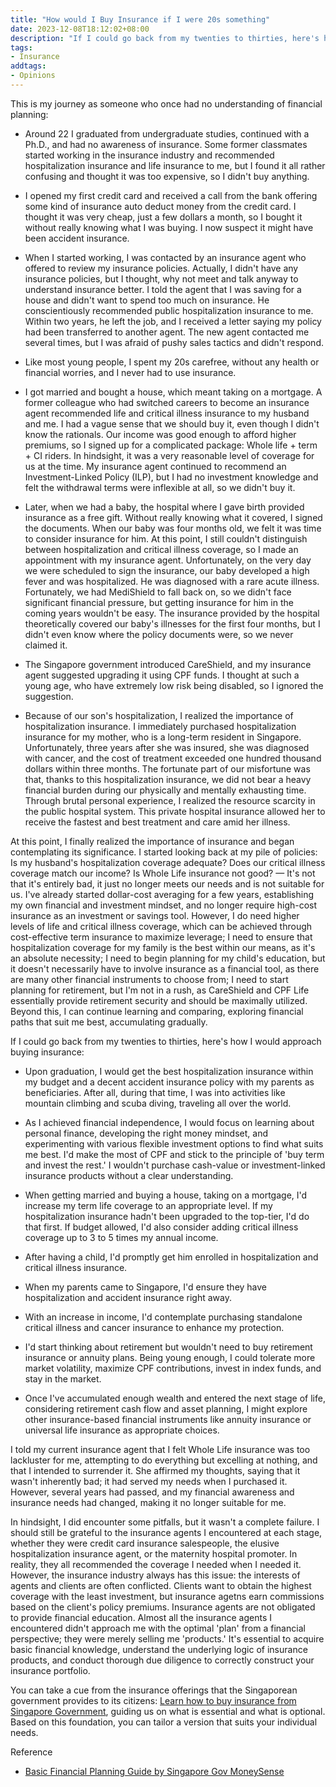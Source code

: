 ```yaml
---
title: "How would I Buy Insurance if I were 20s something"
date: 2023-12-08T18:12:02+08:00
description: "If I could go back from my twenties to thirties, here's how I would approach buying insurance."
tags: 
- Insurance
addtags:
- Opinions
---
```


This is my journey as someone who once had no understanding of financial planning:

- Around 22 I graduated from undergraduate studies, continued with a Ph.D., and had no awareness of insurance. Some former classmates started working in the insurance industry and recommended hospitalization insurance and life insurance to me, but I found it all rather confusing and thought it was too expensive, so I didn't buy anything.

- I opened my first credit card and received a call from the bank offering some kind of insurance auto deduct money from the credit card. I thought it was very cheap, just a few dollars a month, so I bought it without really knowing what I was buying. I now suspect it might have been accident insurance.

- When I started working, I was contacted by an insurance agent who offered to review my insurance policies. Actually, I didn't have any insurance policies, but I thought, why not meet and talk anyway to understand insurance better. I told the agent that I was saving for a house and didn't want to spend too much on insurance. He conscientiously recommended public hospitalization insurance to me. Within two years, he left the job, and I received a letter saying my policy had been transferred to another agent. The new agent contacted me several times, but I was afraid of pushy sales tactics and didn't respond.

- Like most young people, I spent my 20s carefree, without any health or financial worries, and I never had to use insurance.

- I got married and bought a house, which meant taking on a mortgage. A former colleague who had switched careers to become an insurance agent recommended life and critical illness insurance to my husband and me. I had a vague sense that we should buy it, even though I didn't know the rationals. Our income was good enough to afford higher premiums, so I signed up for a complicated package: Whole life + term + CI riders. In hindsight, it was a very reasonable level of coverage for us at the time. My insurance agent continued to recommend an Investment-Linked Policy (ILP), but I had no investment knowledge and felt the withdrawal terms were inflexible at all, so we didn't buy it.

- Later, when we had a baby, the hospital where I gave birth provided insurance as a free gift. Without really knowing what it covered, I signed the documents. When our baby was four months old, we felt it was time to consider insurance for him. At this point, I still couldn't distinguish between hospitalization and critical illness coverage, so I made an appointment with my insurance agent. Unfortunately, on the very day we were scheduled to sign the insurance, our baby developed a high fever and was hospitalized. He was diagnosed with a rare acute illness. Fortunately, we had MediShield to fall back on, so we didn't face significant financial pressure, but getting insurance for him in the coming years wouldn't be easy. The insurance provided by the hospital theoretically covered our baby's illnesses for the first four months, but I didn't even know where the policy documents were, so we never claimed it.

- The Singapore government introduced CareShield, and my insurance agent suggested upgrading it using CPF funds. I thought at such a young age, who have extremely low risk being disabled, so I ignored the suggestion.

- Because of our son's hospitalization, I realized the importance of hospitalization insurance. I immediately purchased hospitalization insurance for my mother, who is a long-term resident in Singapore. Unfortunately, three years after she was insured, she was diagnosed with cancer, and the cost of treatment exceeded one hundred thousand dollars within three months. The fortunate part of our misfortune was that, thanks to this hospitalization insurance, we did not bear a heavy financial burden during our physically and mentally exhausting time. Through brutal personal experience, I realized the resource scarcity in the public hospital system. This private hospital insurance allowed her to receive the fastest and best treatment and care amid her illness.

At this point, I finally realized the importance of insurance and began contemplating its significance. I started looking back at my pile of policies: Is my husband's hospitalization coverage adequate? Does our critical illness coverage match our income? Is Whole Life insurance not good? — It's not that it's entirely bad, it just no longer meets our needs and is not suitable for us. I've already started dollar-cost averaging for a few years, establishing my own financial and investment mindset, and no longer require high-cost insurance as an investment or savings tool. However, I do need higher levels of life and critical illness coverage, which can be achieved through cost-effective term insurance to maximize leverage; I need to ensure that hospitalization coverage for my family is the best within our means, as it's an absolute necessity; I need to begin planning for my child's education, but it doesn't necessarily have to involve insurance as a financial tool, as there are many other financial instruments to choose from; I need to start planning for retirement, but I'm not in a rush, as CareShield and CPF Life essentially provide retirement security and should be maximally utilized. Beyond this, I can continue learning and comparing, exploring financial paths that suit me best, accumulating gradually.

If I could go back from my twenties to thirties, here's how I would approach buying insurance:

- Upon graduation, I would get the best hospitalization insurance within my budget and a decent accident insurance policy with my parents as beneficiaries. After all, during that time, I was into activities like mountain climbing and scuba diving, traveling all over the world.

- As I achieved financial independence, I would focus on learning about personal finance, developing the right money mindset, and experimenting with various flexible investment options to find what suits me best. I'd make the most of CPF and stick to the principle of 'buy term and invest the rest.' I wouldn't purchase cash-value or investment-linked insurance products without a clear understanding.

- When getting married and buying a house, taking on a mortgage, I'd increase my term life coverage to an appropriate level. If my hospitalization insurance hadn't been upgraded to the top-tier, I'd do that first. If budget allowed, I'd also consider adding critical illness coverage up to 3 to 5 times my annual income.

- After having a child, I'd promptly get him enrolled in hospitalization and critical illness insurance.

- When my parents came to Singapore, I'd ensure they have hospitalization and accident insurance right away.

- With an increase in income, I'd contemplate purchasing standalone critical illness and cancer insurance to enhance my protection.

- I'd start thinking about retirement but wouldn't need to buy retirement insurance or annuity plans. Being young enough, I could tolerate more market volatility, maximize CPF contributions, invest in index funds, and stay in the market.

- Once I've accumulated enough wealth and entered the next stage of life, considering retirement cash flow and asset planning, I might explore other insurance-based financial instruments like annuity insurance or universal life insurance as appropriate choices.

I told my current insurance agent that I felt Whole Life insurance was too lackluster for me, attempting to do everything but excelling at nothing, and that I intended to surrender it. She affirmed my thoughts, saying that it wasn't inherently bad; it had served my needs when I purchased it. However, several years had passed, and my financial awareness and insurance needs had changed, making it no longer suitable for me.

In hindsight, I did encounter some pitfalls, but it wasn't a complete failure. I should still be grateful to the insurance agents I encountered at each stage, whether they were credit card insurance salespeople, the elusive hospitalization insurance agent, or the maternity hospital promoter. In reality, they all recommended the coverage I needed when I needed it. However, the insurance industry always has this issue: the interests of agents and clients are often conflicted. Clients want to obtain the highest coverage with the least investment, but insurance agetns earn commissions based on the client's policy premiums. Insurance agents are not obligated to provide financial education. Almost all the insurance agents I encountered didn't approach me with the optimal 'plan' from a financial perspective; they were merely selling me 'products.' It's essential to acquire basic financial knowledge, understand the underlying logic of insurance products, and conduct thorough due diligence to correctly construct your insurance portfolio.

You can take a cue from the insurance offerings that the Singaporean government provides to its citizens: [Learn how to buy insurance from Singapore Government](/posts/singapore-insurance-how-gov-do/), guiding us on what is essential and what is optional. Based on this foundation, you can tailor a version that suits your individual needs.

Reference
- [Basic Financial Planning Guide by Singapore Gov MoneySense](https://www.moneysense.gov.sg/files/streamlined%20basic%20financial%20planning%20guide.pdf)